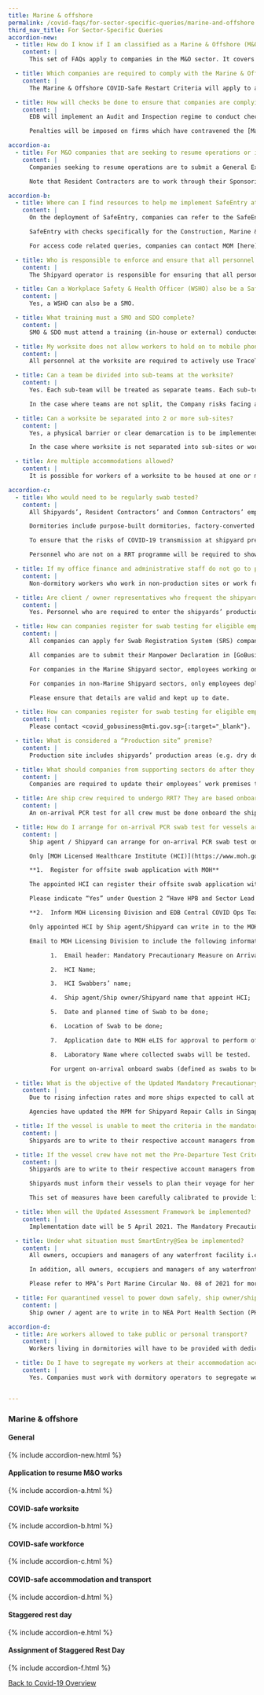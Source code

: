 ```yaml
---
title: Marine & offshore
permalink: /covid-faqs/for-sector-specific-queries/marine-and-offshore
third_nav_title: For Sector-Specific Queries
accordion-new:
  - title: How do I know if I am classified as a Marine & Offshore (M&O) company and if the following FAQs apply to me?
    content: |
      This set of FAQs apply to companies in the M&O sector. It covers Shipyards, Resident Contractors and Common Contractors as per the Ministry of Manpower’s (MOM)’s Marine Shipyard sector definition, and other companies under Singapore Standard Industrial Classification (SSIC) codes 28112, 28241, 30110, 30120.

  - title: Which companies are required to comply with the Marine & Offshore COVID-Safe Restart Criteria?
    content: |
      The Marine & Offshore COVID-Safe Restart Criteria will apply to all Shipyards (both sponsoring and non-sponsoring), Resident Contractors as well as Common Contractors, as per the Ministry of Manpower’s (MOM’s) definition of the Marine Shipyard Sector and other companies under Singapore Standard Industrial Classification (SSIC) codes 28112, 28241, 30110, 30120.

  - title: How will checks be done to ensure that companies are complying with COVID-Safe Restart Criteria?
    content: |
      EDB will implement an Audit and Inspection regime to conduct checks and to ensure compliance on site based on relevant safe management measures.

      Penalties will be imposed on firms which have contravened the [Marine & Offshore COVID-Safe Restart Criteria or MOM’s Safe Management Measures](/safemanagement/sector/), whichever relevant. In addition, firms will be required to resubmit their rectification plans, where applicable, and implement these measures as part of the follow ups to the enforcement actions taken.

accordion-a:
  - title: For M&O companies that are seeking to resume operations or increase manning levels, how should they go about it?
    content: |
      Companies seeking to resume operations are to submit a General Exemption application via MTI’s GoBusiness portal here. For companies with existing General Exemption and who wishes to increase their manning levels, they are to submit their request via the “Application for Additional Manpower” function. Please download [here](/images/covid/declare_deployfwindorm.xlsx){:target="_blank"} and complete the safe management measures declaration and foreign worker deployment details to be attached in the application.

      Note that Resident Contractors are to work through their Sponsoring Shipyard to seek approval from EDB/ESG to resume operations or increase manning levels.

accordion-b:
  - title: Where can I find resources to help me implement SafeEntry at my worksite?
    content: |
      On the deployment of SafeEntry, companies can refer to the SafeEntry website [here](https://www.safeentry.gov.sg/){:target="_blank"} for a full step-by-step guide and resources (including posters that can be displayed at scanning stations). FAQs and additional technical support are available [here](https://support.safeentry.gov.sg/hc/en-us){:target="_blank"}.

      SafeEntry with checks specifically for the Construction, Marine & Offshore and Process (CMP) sectors is available to ensure that your entry checks incorporate sector-specific requirements such as the fulfilment of regular swabbing requirements, and use of TraceTogether. To install SafeEntry with checks specifically for the CMP sectors, please refer to this user guide [here](https://www.safeentry.gov.sg/downloads/SafeEntry-NRIC-for-Construction-Sites-v1.0.10.2.pdf){:target="_blank"}.

      For access code related queries, companies can contact MOM [here](https://service2.mom.gov.sg/efeedback/Forms/eFeedback.aspx){:target="_blank"}.

  - title: Who is responsible to enforce and ensure that all personnel in the Shipyard complies with COVID-Safe Worksite requirements?
    content: |
      The Shipyard operator is responsible for ensuring that all personnel (e.g. employees, contractors, clients, etc.) working on-site adhere to COVID-Safe Worksite requirements and should work with its contractors to do so. Similarly, contractors will be responsible for their production sites outside of the Shipyards.

  - title: Can a Workplace Safety & Health Officer (WSHO) also be a Safe Management Officer (SMO)?
    content: |    
      Yes, a WSHO can also be a SMO.

  - title: What training must a SMO and SDO complete?
    content: |  
      SMO & SDO must attend a training (in-house or external) conducted by a competent person.

  - title: My worksite does not allow workers to hold on to mobile phones while at the work area due to safety/security reasons. Can I use other methods to replace TraceTogether?
    content: |  
      All personnel at the worksite are required to actively use TraceTogether by downloading the TraceTogether app, or carrying TraceTogether or BluePass tokens with them at all times.  Personnel using the TraceTogether mobile app must activate, and maintain the latest version of the [app](https://www.tracetogether.gov.sg/){:target="_blank"} to facilitate contact tracking.  The TraceTogether app must be turned on (i.e. Bluetooth is switched on) and they must carry their handphone with them at all times within the worksite.

  - title: Can a team be divided into sub-teams at the worksite?
    content: |  
      Yes. Each sub-team will be treated as separate teams. Each sub-team will have to be segregated at the place of accommodation, on company transport, as well as at the worksite from the other sub-teams even if they are doing the same activity. For example, if a worksite has 3 work locations e.g. vessels, each team will have to work within the designated zone and no exchange of workers between the 3 teams will be allowed.

      In the case where teams are not split, the Company risks facing a Stop Work Order (SWO), in the event a COVID positive case is discovered in the worksite.

  - title: Can a worksite be separated into 2 or more sub-sites?
    content: |
      Yes, a physical barrier or clear demarcation is to be implemented for each sub-site. The workers must also be housed in segregated accommodations. Within each sub-site, the same segregation requirements for each team working within a designated zone and segregation on the use of communal shared facilities will apply.

      In the case where worksite is not separated into sub-sites or work zones, the Company risks facing a Stop Work Order (SWO), in the event a COVID positive case is discovered in the worksite.

  - title: Are multiple accommodations allowed?
    content: |
      It is possible for workers of a worksite to be housed at one or more accommodations. All on-site accommodations at shipyards are required to be dedicated to the worksite.

accordion-c:
  - title: Who would need to be regularly swab tested?
    content: |
      All Shipyards’, Resident Contractors’ and Common Contractors’ employees are required to undergo regular swab tests (or Rostered Routine Testing) every 14 days, with the exception of non-dormitory workers who work in non-production sites or work from home.

      Dormitories include purpose-built dormitories, factory-converted dormitories, construction temporary quarters, temporary occupation licence quarters, temporary living quarters and government decant sites.

      To ensure that the risks of COVID-19 transmission at shipyard premises continue to be well mitigated, all personnel (including external parties) who are required to enter the shipyards’ production site, will need to undergo RRT. Companies should ensure that affected employees have undergone RRT by **1 February 2021**.

      Personnel who are not on a RRT programme will be required to show a negative test result from a COVID-19 Polymerase Chain Reaction (PCR) test or Antigen Rapid Test (ART) within 72 hours prior entry. Similar to RRT, these personnel will be required to undergo regular PCR test during his/her work duration in the shipyard’s production site. After completion of their works at the shipyard’s production site, they will be required to take a PCR test on the 5th to 7th day after exit, and a final PCR test on the 11th day after exit. The COVID-19 PCR test or ART may be done at any of the [MOH-approved COVID-19 test providers](https://www.moh.gov.sg/licensing-and-regulation/regulations-guidelines-and-circulars/details/list-of-covid-19-swab-providers){:target="_blank"}. The costs of the tests would be at the personnel’s own or their employers’ expense.

  - title: If my office finance and administrative staff do not go to production site or come into contact with production site workers, do they have to be regularly swab tested? They do not reside in dormitories.
    content: |
      Non-dormitory workers who work in non-production sites or work from home do not need to be regularly swab tested.

  - title: Are client / owner representatives who frequent the shipyards’ production sites required to undergo RRT?
    content: |
      Yes. Personnel who are required to enter the shipyards’ production sites are required to undergo regular swab testing. Companies should ensure that affected employees have undergone RRT by **1 February 2021**.

  - title: How can companies register for swab testing for eligible employees?
    content: |
      All companies can apply for Swab Registration System (SRS) company account creation via this [link](https://form.gov.sg/5f33ac4aef830b0012597673){:target="_blank"}. They will receive a follow-up email from <swab@edb.gov.sg>{:target="_blank"} on SRS onboarding and instructions within 5 days. Companies in the non-Marine Shipyard sectors are to indicate the Shipyard’s company name where their workers will be working at.

      All companies are to submit their Manpower Declaration in [GoBusiness](https://www.gobusiness.gov.sg/exemptions/login){:target="_blank"} indicating employee details and their respective work premises. Companies will receive an email informing them of the expected timeline from which they can start submitting their manpower declaration.

      For companies in the Marine Shipyard sector, employees working on the shipyards’ production site and shipyard contractors’ external production site e.g. workshop, are to be captured under **“Production site”** premises while employees working from home or at non-production site e.g. back office, are to be captured under **“Other sites”**.

      For companies in non-Marine Shipyard sectors, only employees deployed to the shipyard’s production site are to be captured under **“Production site”** premises. All other employees deployed to other premises e.g. office, other industry sites, are to be captured under **“Other sites”**.  This is to facilitate registration and access to RRT for employees deployed to shipyard’s production site.

      Please ensure that details are valid and kept up to date.

  - title: How can companies register for swab testing for eligible employees?
    content: |
      Please contact <covid_gobusiness@mti.gov.sg>{:target="_blank"}.

  - title: What is considered a “Production site” premise?
    content: |
      Production site includes shipyards’ production areas (e.g. dry dock, onboard vessels in shipyards, fabrication workshops), resident and common contractors’ workshops. “Other sites” include back office, supporting sectors’ (e.g. manufacturing) workshop.

  - title: What should companies from supporting sectors do after they have completed their jobs and are no longer working at the shipyard’s production site?
    content: |
      Companies are required to update their employees’ work premises to “Other sites” via the Manpower Declaration in GoBusiness](https://www.gobusiness.gov.sg/exemptions/login){:target="_blank"}. Companies need not register them for subsequent swab appointments in SRS if they are no longer required to work at shipyard’s production site.

  - title: Are ship crew required to undergo RRT? They are based onboard the vessel which is berthed / docked at our shipyard for repair works.
    content: |
      An on-arrival PCR test for all crew must be done onboard the ship in the yard or berthed next to shore. No local workers are allowed to board the ship for works until all crew has been tested negative.

  - title: How do I arrange for on-arrival PCR swab test for vessels arriving at the shipyard?
    content: |
      Ship agent / Shipyard can arrange for on-arrival PCR swab test onboard the vessel, after the vessel has docked in the shipyard or berthed next to shore. Note that these on-arrival swab tests must not be performed at the anchorages.

      Only [MOH Licensed Healthcare Institute (HCI)](https://www.moh.gov.sg/licensing-and-regulation/regulations-guidelines-and-circulars/details/list-of-covid-19-swab-providers){:target="_blank"} can conduct on-arrival offshore PCR swab test onboard vessel only upon obtaining MOH’s approval by following the steps below:

      **1.	Register for offsite swab application with MOH**

      The appointed HCI can register their offsite swab application with MOH via [here](https://go.gov.sg/offsitecovid19swab){:target="_blank"}. The appointed HCI must ensure that all on-arrival swab tests to be done onboard vessel in the shipyard or berthed next to shore. No on-arrival PCR swab tests can be done at the anchorage unless explicitly approved by MPA.

      Please indicate “Yes” under Question 2 “Have HPB and Sector Lead endorsed this application?” in the link stated above for offsite swab application and follow-up with the next step below.

      **2.	Inform MOH Licensing Division and EDB Central COVID Ops Team**

      Only appointed HCI by Ship agent/Shipyard can write in to the MOH Licensing Division <eLIS@moh.gov.sg>{:target="_blank"} and copy to <cco@edb.gov.sg>{:target="_blank"} to follow up on the approval process where MOH Licensing Division must approve the appointed HCI before the on-arrival onboard or sign off pre-departure swab test on the vessel crew can be performed.

      Email to MOH Licensing Division to include the following information which is not exhaustive:

            1.	Email header: Mandatory Precautionary Measure on Arrival Onboard PCR Swab Tests for inbound vessels’ crew calling into shipyards for repairs / Pre-Departure Tests for Sign offs only in shipyards or berthed next to shore

            2.	HCI Name;

            3.	HCI Swabbers’ name;

            4.	Ship agent/Ship owner/Shipyard name that appoint HCI;

            5.	Date and planned time of Swab to be done;

            6.	Location of Swab to be done;

            7.	Application date to MOH eLIS for approval to perform offsite swab / show screenshot of approval to MOH eLIS submitted; and

            8.	Laboratory Name where collected swabs will be tested.

            For urgent on-arrival onboard swabs (defined as swabs to be done over the next 10 calendar days), appointed HCI by Ship agent/Shipyard has to write in to the MOH Licensing Division <eLIS@moh.gov.s>{:target="_blank"} and copy to <cco@edb.gov.sg>{:target="_blank"} to expedite the approval to conduct offsite swab testing. Only appointed HCI may email or call MOH Licensing Division for urgent confirmation. Urgent applications will be approved only on a case by case basis with justifications.

  - title: What is the objective of the Updated Mandatory Precautionary Measures (MPM)?
    content: |
      Due to rising infection rates and more ships expected to call at Singapore shipyards for repairs, the single On-Arrival Test (OAT) for arriving Not To Land (NTL) crew is insufficient to protect public health of our local yard workers. MOH developed the enhanced testing regime that targets the arriving NTL crew at shipyards. It takes a risk-calibrated approach to NTL crew of all non-passenger ships arriving at the shipyards for works, by aligning with the treatment of SafeTravel Pass RGL (SGL) travellers, i.e. OAT swab and serology, and D3, D7, D14 swabs.

      Agencies have updated the MPM for Shipyard Repair Calls in Singapore to include an Enhanced Testing Regime, with the objective of ensuring the safety of our yard workers and the business continuity of our shipyards while Singapore continues to allow repair calls in our shipyards.

  - title: If the vessel is unable to meet the criteria in the mandatory precautionary measures for shipyard repair calls in Singapore, can the shipyard still accept the repair job?
    content: |
      Shipyards are to write to their respective account managers from the Singapore Economic Development Board (EDB) or Enterprise Singapore (ESG) and copy to EDB Central COVID Ops (CCO) team at <cco@edb.gov.sg>{:target="_blank"}, with their specific queries at least 7 calendar days in advance. The case will be assessed accordingly, and an approval may be given on a case-by-case basis.

  - title: If the vessel crew have not met the Pre-Departure Test Criteria, can the shipyard still accept the repair job?
    content: |
      Shipyards are to write to their respective account managers from the Singapore Economic Development Board (EDB) or Enterprise Singapore (ESG) and copy to EDB Central COVID Ops (CCO) team at <cco@edb.gov.sg>{:target="_blank"}, with their specific queries at least 7 calendar days in advance. The case will be assessed accordingly, and an approval may be given on a case-by-case basis.

      Shipyards must inform their vessels to plan their voyage for her crew to take Pre-Departure PCR Swab Test at the last port of call or prior to entering Port of Singapore. Shipyards must sight all the vessel crew’s Pre-Departure Negative PCR Swab Test results and keep all results as records. Shipyards can then issue the Letter of Acceptance to the vessel.

      This set of measures have been carefully calibrated to provide lines of defence against C+ cases from vessel crew spilling over to the shipyard and the broader community. It is with the interest of preserving business continuity that the shipyards must implement these mandatory measures. Where there are C+ cases detected and worksite transmission is not contained at the shipyard, the whole shipyard could stop work for a period of time to prevent further transmission, which will be even more disruptive and costlier to the yard and ship owners in managing the incident as compared to implementing the mandatory precautionary measures.

  - title: When will the Updated Assessment Framework be implemented?
    content: |
      Implementation date will be 5 April 2021. The Mandatory Precautionary Measures (effective date: 5 April 2021) will apply to all inbound vessels arriving at our Singapore-based shipyards and waterfront facilities on 5 April 2021 onwards. For vessel repair jobs that shipyards have already issued the Letter of Acceptance (LOA) in accordance with the Mandatory Precautionary Measures dated 19th Feb, shipyards are to write to their respective account managers from the Singapore Economic Development Board (EDB) or Enterprise Singapore (ESG) and copy to EDB Central COVID Ops (CCO) team at cco@edb.gov.sg, with their specific queries at least 7 calendar days in advance. The case will be assessed accordingly, and an approval may be given on a case-by-case basis.

  - title: Under what situation must SmartEntry@Sea be implemented?
    content: |
      All owners, occupiers and managers of any waterfront facility i.e. any pier, wharf, dock, terminal, marina – must ensure that SmartEntry@Sea check-in/out points and QR codes are made available for shore-based personnel who are departing to board a vessel in port (e.g. anchorage).

      In addition, all owners, occupiers and managers of any waterfront facility must ensure that any shore-based personnel going on board a vessel in the port, produce proof of valid negative test COVID-19 test result, before allowing the shore-based personnel to go on board. The owner, occupier or manager of any waterfront facility must also not allow any shore-based personnel who has any specified symptom (coughing, sneezing, breathlessness, a runny nose, loss of sense of smell or anosmia) or is otherwise physically unwell, to go on board the vessel.

      Please refer to MPA’s Port Marine Circular No. 08 of 2021 for more details.

  - title: For quarantined vessel to power down safely, ship owner/ship agent must arrange for replacement crew for the minimal manning. If the replacement crew cannot be found, what must the ship owner / agent do?
    content: |
      Ship owner / agent are to write in to NEA Port Health Section (PHS) and EDB for any deviation to this rule.

accordion-d:
  - title: Are workers allowed to take public or personal transport?
    content: |    
      Workers living in dormitories will have to be provided with dedicated transport from their place of accommodation to the worksite by their employers. Please refer to MOM’s guidance for [more information](https://www.mom.gov.sg/covid-19/frequently-asked-questions/employer-provided-transportation){:target="_blank"}.

  - title: Do I have to segregate my workers at their accommodation according to their projects and teams?
    content: |    
      Yes. Companies must work with dormitory operators to segregate workers according to their worksites and teams so as to avoid inter-mixing. For workers residing in FEDA-licensed dormitories, employers and dormitory operators are to work together to cohort these workers in compliance with BCA/EDB’s requirements [here](https://go.gov.sg/bca-circular-cohorting-exercise){:target="_blank"}.


---
```


### Marine & offshore

#### General
{% include accordion-new.html %}

#### Application to resume M&O works
{% include accordion-a.html %}

#### COVID-safe worksite
{% include accordion-b.html %}

#### COVID-safe workforce
{% include accordion-c.html %}

#### COVID-safe accommodation and transport
{% include accordion-d.html %}

#### Staggered rest day
{% include accordion-e.html %}

#### Assignment of Staggered Rest Day
{% include accordion-f.html %}

[Back to Covid-19 Overview](/covid/)
